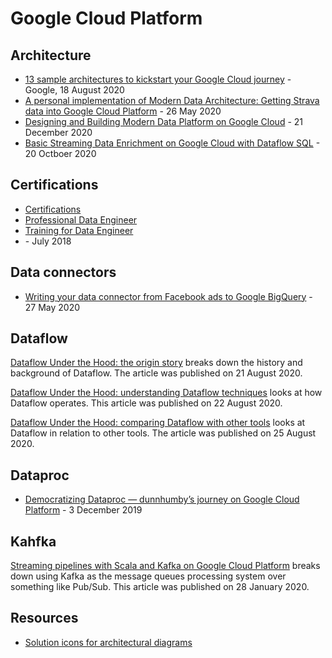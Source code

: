 # Google Cloud Platform

## Architecture

- [13 sample architectures to kickstart your Google Cloud journey](https://cloud.google.com/blog/products/application-development/13-popular-application-architectures-for-google-cloud) - Google, 18 August 2020
- [A personal implementation of Modern Data Architecture: Getting Strava data into Google Cloud Platform](https://medium.com/slalom-data-analytics/a-personal-implementation-of-modern-data-architecture-getting-strava-data-into-google-cloud-49506446ebd4) - 26 May 2020
- [Designing and Building Modern Data Platform on Google Cloud](https://pupuweb.com/designing-building-modern-data-platform-google-cloud/) - 21 December 2020
- [Basic Streaming Data Enrichment on Google Cloud with Dataflow SQL](https://medium.com/google-cloud/basic-streaming-data-enrichment-on-google-cloud-with-dataflow-sql-a7684353119c) - 20 Octboer 2020

## Certifications

- [Certifications](https://cloud.google.com/certification/register)
- [Professional Data Engineer](https://cloud.google.com/certification/register)
- [Training for Data Engineer](https://www.roitraining.com/data-engineering-on-google-cloud-platform/)
- [](https://andrewrgoss.com/2018/gcp-professional-data-engineer-certification/gcp_unstructured_dataproc/) - July 2018

## Data connectors

- [Writing your data connector from Facebook ads to Google BigQuery](https://medium.com/@snegir/writing-your-data-connector-from-facebook-ads-to-google-bigquery-670caeff8262) - 27 May 2020

## Dataflow

[Dataflow Under the Hood: the origin story](https://cloud.google.com/blog/products/data-analytics/how-cloud-batch-and-stream-data-processing-works) breaks down the history and background of Dataflow. The article was published on 21 August 2020.

[Dataflow Under the Hood: understanding Dataflow techniques](https://cloud.google.com/blog/products/data-analytics/cloud-batch-and-stream-processing-for-analytics) looks at how Dataflow operates. This article was published on 22 August 2020.

[Dataflow Under the Hood: comparing Dataflow with other tools](https://cloud.google.com/blog/products/data-analytics/dataflow-vs-other-stream-batch-processing-engines) looks at Dataflow in relation to other tools. The article was published on 25 August 2020.

## Dataproc

- [Democratizing Dataproc — dunnhumby’s journey on Google Cloud Platform](https://medium.com/dunnhumby-data-science-engineering/democratizing-dataproc-dunnhumbys-journey-on-google-cloud-platform-16e6dcc1e655) - 3 December 2019

## Kahfka

[Streaming pipelines with Scala and Kafka on Google Cloud Platform](https://medium.com/google-cloud/streaming-pipelines-with-scala-and-kafka-on-google-cloud-platform-ef39c41fc1d3) breaks down using Kafka as the message queues processing system over something like Pub/Sub. This article was published on 28 January 2020.

## Resources

- [Solution icons for architectural diagrams](https://cloud.google.com/icons)